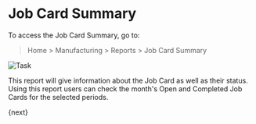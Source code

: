 <!-- add-breadcrumbs -->
# Job Card Summary

To access the Job Card Summary, go to:

> Home > Manufacturing > Reports > Job Card Summary

<img class="screenshot" alt="Task" src="{{docs_base_url}}/v12/assets/img/manufacturing/job-card-summary.png">

This report will give information about the Job Card as well as their status. Using this report users can check the month's Open and Completed Job Cards for the selected periods.

{next}
